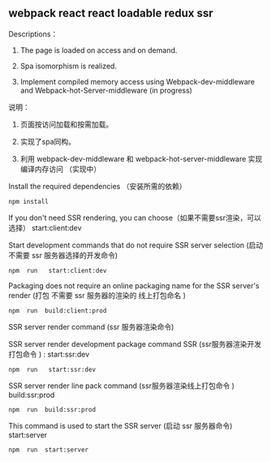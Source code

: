 ##  webpack react react loadable redux ssr

 Descriptions：

1. The page is loaded on access and on demand. 

2. Spa isomorphism is realized. 

3. Implement compiled memory access using Webpack-dev-middleware and Webpack-hot-Server-middleware (in progress)



说明：

1. 页面按访问加载和按需加载。

2. 实现了spa同构。
3.  利用 webpack-dev-middleware 和  webpack-hot-server-middleware  实现 编译内存访问 （实现中）



Install the required dependencies （安装所需的依赖）

```
npm install
```

If you don't need SSR rendering, you can choose（如果不需要ssr渲染，可以选择） start:client:dev

Start development commands that do not require SSR server selection (启动 不需要 ssr 服务器选择的开发命令)

```
npm  run   start:client:dev
```

Packaging does not require an online packaging name for the SSR server's render (打包 不需要 ssr 服务器的渲染的 线上打包命名 )

```
npm  run  build:client:prod
```



SSR server render command (ssr 服务器渲染命令)

SSR server render development package command SSR (ssr服务器渲染开发打包命令 ) : start:ssr:dev

```
npm  run   start:ssr:dev
```

SSR server render line pack command  (ssr服务器渲染线上打包命令 ) build:ssr:prod

```
npm  run  build:ssr:prod
```

This command is used to start the SSR server (启动 ssr 服务器命令)  start:server

```
npm  run  start:server
```

